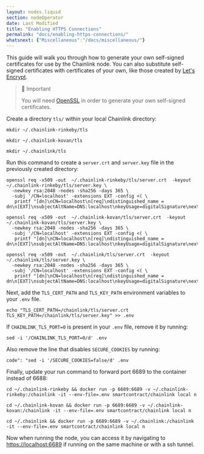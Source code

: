 ```yaml
---
layout: nodes.liquid
section: nodeOperator
date: Last Modified
title: "Enabling HTTPS Connections"
permalink: "docs/enabling-https-connections/"
whatsnext: {"Miscellaneous":"/docs/miscellaneous/"}
---
```

This guide will walk you through how to generate your own self-signed certificates for use by the Chainlink node. You can also substitute self-signed certificates with certificates of your own, like those created by <a href="https://letsencrypt.org/" target="_blank" rel="noreferrer, noopener">Let's Encrypt</a>.

> 📘 Important
>
> You will need [OpenSSL](https://www.openssl.org) in order to generate your own self-signed certificates.

Create a directory `tls/` within your local Chainlink directory:

```text Rinkeby
mkdir ~/.chainlink-rinkeby/tls
```
```text Kovan
mkdir ~/.chainlink-kovan/tls
```
```text Mainnet
mkdir ~/.chainlink/tls
```

Run this command to create a `server.crt` and `server.key` file in the previously created directory:

```shell Rinkeby
openssl req -x509 -out  ~/.chainlink-rinkeby/tls/server.crt  -keyout ~/.chainlink-rinkeby/tls/server.key \
  -newkey rsa:2048 -nodes -sha256 -days 365 \
  -subj '/CN=localhost' -extensions EXT -config <( \
   printf "[dn]\nCN=localhost\n[req]\ndistinguished_name = dn\n[EXT]\nsubjectAltName=DNS:localhost\nkeyUsage=digitalSignature\nextendedKeyUsage=serverAuth")
```
```shell Kovan
openssl req -x509 -out  ~/.chainlink-kovan/tls/server.crt  -keyout ~/.chainlink-kovan/tls/server.key \
  -newkey rsa:2048 -nodes -sha256 -days 365 \
  -subj '/CN=localhost' -extensions EXT -config <( \
   printf "[dn]\nCN=localhost\n[req]\ndistinguished_name = dn\n[EXT]\nsubjectAltName=DNS:localhost\nkeyUsage=digitalSignature\nextendedKeyUsage=serverAuth")
```
```shell Mainnet
openssl req -x509 -out  ~/.chainlink/tls/server.crt  -keyout ~/.chainlink/tls/server.key \
  -newkey rsa:2048 -nodes -sha256 -days 365 \
  -subj '/CN=localhost' -extensions EXT -config <( \
   printf "[dn]\nCN=localhost\n[req]\ndistinguished_name = dn\n[EXT]\nsubjectAltName=DNS:localhost\nkeyUsage=digitalSignature\nextendedKeyUsage=serverAuth")
```

Next, add the `TLS_CERT_PATH` and `TLS_KEY_PATH` environment variables to your `.env` file.

```shell Shell
echo "TLS_CERT_PATH=/chainlink/tls/server.crt
TLS_KEY_PATH=/chainlink/tls/server.key" >> .env
```

If `CHAINLINK_TLS_PORT=0` is present in your `.env` file, remove it by running:

```shell Shell
sed -i '/CHAINLINK_TLS_PORT=0/d' .env
```

Also remove the line that disables `SECURE_COOKIES` by running:

```shell Shell
code": "sed -i '/SECURE_COOKIES=false/d' .env
```

Finally, update your run command to forward port 6689 to the container instead of 6688:

```shell Rinkeby
cd ~/.chainlink-rinkeby && docker run -p 6689:6689 -v ~/.chainlink-rinkeby:/chainlink -it --env-file=.env smartcontract/chainlink local n
```
```shell Kovan
cd ~/.chainlink-kovan && docker run -p 6689:6689 -v ~/.chainlink-kovan:/chainlink -it --env-file=.env smartcontract/chainlink local n
```
```shell Mainnet
cd ~/.chainlink && docker run -p 6689:6689 -v ~/.chainlink:/chainlink -it --env-file=.env smartcontract/chainlink local n
```

Now when running the node, you can access it by navigating to [https://localhost:6689](https://localhost:6689) if running on the same machine or with a ssh tunnel.

